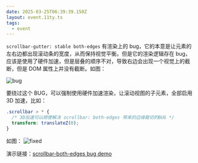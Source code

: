 ```yaml
---
date: 2025-03-25T06:39:39.150Z
layout: event.11ty.ts
tags:
  - event
---
```


`scrollbar-gutter: stable both-edges` 有渲染上的 bug，它的本意是让元素的左右边都出现滚动条的宽度，从而保持视觉平衡。但是它的渲染逻辑存在 bug，应该是使用了硬件加速，但是层叠的顺序不对，导致右边会出现一个视觉上的截断，但是 DOM 属性上并没有截断。如图：

![bug](/img/scrollbar-gutter-both-edges-bug/bug.avif)

要绕过这个 BUG，可以强制使用硬件加速渲染，让滚动视图的子元素，全部启用 3D 加速，比如：

```css
.scrollbar > * {
  /* 3D加速可以顺便解决 scrollbar: both-edges 带来的边缘裁切的BUG */
  transform: translateZ(0);
}
```

如图：
![fixed](/img/scrollbar-gutter-both-edges-bug/fixed.avif)

演示链接：[scrollbar-both-edges bug demo](https://appn.dwewb.com/examples/kitchen-sink/scrollbar-both-edges/)
